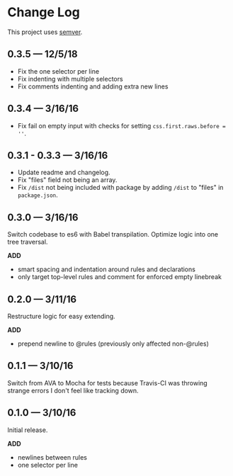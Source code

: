 # Change Log

This project uses [semver](http://semver.org/).

## 0.3.5 &mdash; 12/5/18

- Fix the one selector per line
- Fix indenting with multiple selectors
- Fix comments indenting and adding extra new lines

## 0.3.4 &mdash; 3/16/16

- Fix fail on empty input with checks for setting `css.first.raws.before = ''`.

## 0.3.1 - 0.3.3 &mdash; 3/16/16

- Update readme and changelog.
- Fix "files" field not being an array.
- Fix `/dist` not being included with package by adding `/dist` to "files" in `package.json`.

## 0.3.0 &mdash; 3/16/16

Switch codebase to es6 with Babel transpilation. Optimize logic into one tree traversal.

**ADD**
- smart spacing and indentation around rules and declarations
- only target top-level rules and comment for enforced empty linebreak

## 0.2.0 &mdash; 3/11/16

Restructure logic for easy extending.

**ADD**
- prepend newline to @rules (previously only affected non-@rules)

## 0.1.1 &mdash; 3/10/16

Switch from AVA to Mocha for tests because Travis-CI was throwing strange errors I don't feel like tracking down.

## 0.1.0 &mdash; 3/10/16

Initial release.

**ADD**
- newlines between rules
- one selector per line
